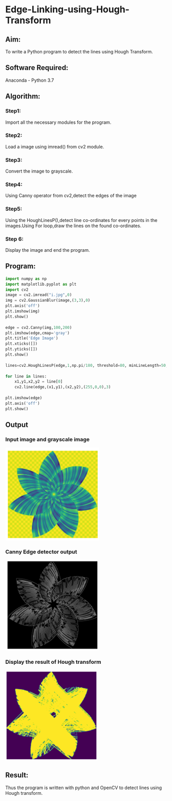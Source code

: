 # Edge-Linking-using-Hough-Transform
## Aim:
To write a Python program to detect the lines using Hough Transform.

## Software Required:
Anaconda - Python 3.7

## Algorithm:
### Step1:
Import all the necessary modules for the program.
### Step2:
Load a image using imread() from cv2 module.
### Step3:
Convert the image to grayscale.
### Step4:
Using Canny operator from cv2,detect the edges of the image
### Step5:
Using the HoughLinesP(),detect line co-ordinates for every points in the images.Using For loop,draw the lines on the found co-ordinates.
### Step 6:
Display the image and end the program.

## Program:
```Python
import numpy as np
import matplotlib.pyplot as plt
import cv2
image = cv2.imread("i.jpg",0)
img = cv2.GaussianBlur(image,(3,3),0)
plt.axis('off')
plt.imshow(img)
plt.show()

edge = cv2.Canny(img,100,200)
plt.imshow(edge,cmap='gray')
plt.title('Edge Image')
plt.xticks([])
plt.yticks([])
plt.show()

lines=cv2.HoughLinesP(edge,1,np.pi/180, threshold=80, minLineLength=50,maxLineGap=250)

for line in lines:
    x1,y1,x2,y2 = line[0]
    cv2.line(edge,(x1,y1),(x2,y2),(255,0,0),3)
    
plt.imshow(edge)
plt.axis('off')
plt.show()
```
## Output

### Input image and grayscale image
![output](./output1.png)
<br>

### Canny Edge detector output
![output](./output2.png)
<br>


### Display the result of Hough transform
![output](./output3.png)
<br>

## Result:
Thus the program is written with python and OpenCV to detect lines using Hough transform. 
